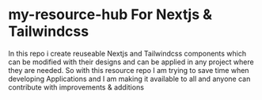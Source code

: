 # my-resource-hub For Nextjs &amp; Tailwindcss
In this repo i create reuseable Nextjs and Tailwindcss components which can be modified with their designs and can be applied in any project where they are needed. So with this resource repo I am trying to save time when developing Applications and I am making it available to all and anyone can contribute with improvements &amp; additions
